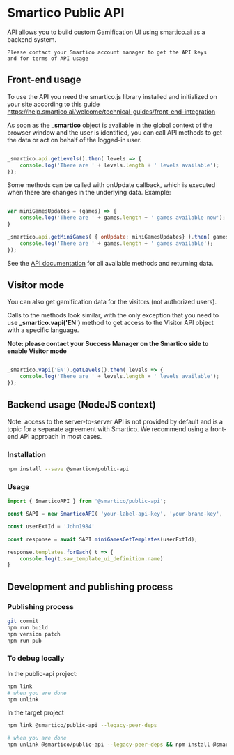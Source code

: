 # Smartico Public API
API allows you to build custom Gamification UI using smartico.ai as a backend system.


```
Please contact your Smartico account manager to get the API keys
and for terms of API usage
```



## Front-end usage

To use the API you need the smartico.js library installed and initialized on your site according to this guide https://help.smartico.ai/welcome/technical-guides/front-end-integration

As soon as the **_smartico** object is available in the global context of the browser window and the user is identified, you can call API methods to get the data or act on behalf of the logged-in user.

```javascript

_smartico.api.getLevels().then( levels => {
    console.log('There are ' + levels.length + ' levels available');
});

```

Some methods can be called with onUpdate callback, which is executed when there are changes in the underlying data.
Example:

```javascript

var miniGamesUpdates = (games) => {
    console.log('There are ' + games.length + ' games available now');
}

_smartico.api.getMiniGames( { onUpdate: miniGamesUpdates} ).then( games => {
    console.log('There are ' + games.length + ' games available');
});

```

See the [API documentation](docs/classes/WSAPI.md) for all available methods and returning data.

## Visitor mode

You can also get gamification data for the visitors (not authorized users). 

Calls to the methods look similar, with the only exception that you need to use **_smartico.vapi('EN')** method to get access to the Visitor API object with a specific language.

**Note: please contact your Success Manager on the Smartico side to enable Visitor mode**

```javascript

_smartico.vapi('EN').getLevels().then( levels => {
    console.log('There are ' + levels.length + ' levels available');
});

```

## Backend usage (NodeJS context)

Note: access to the server-to-server API is not provided by default and is a topic for a separate agreement with Smartico.
We recommend using a front-end API approach in most cases.

### Installation

```bash
npm install --save @smartico/public-api
```

### Usage

```typescript
import { SmarticoAPI } from '@smartico/public-api';

const SAPI = new SmarticoAPI( 'your-label-api-key', 'your-brand-key', 'your-message-sender', { logger: console });

const userExtId = 'John1984'
            
const response = await SAPI.miniGamesGetTemplates(userExtId);

response.templates.forEach( t => {
    console.log(t.saw_template_ui_definition.name)
}

```

## Development and publishing process

### Publishing process

```sh
git commit
npm run build
npm version patch
npm run pub
```

### To debug locally

In the public-api project:

```sh
npm link
# when you are done
npm unlink
```

In the target project
```bash
npm link @smartico/public-api --legacy-peer-deps

# when you are done
npm unlink @smartico/public-api --legacy-peer-deps && npm install @smartico/public-api --legacy-peer-deps
```